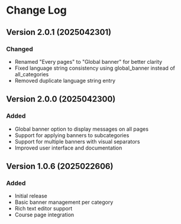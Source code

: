 # Change Log

## Version 2.0.1 (2025042301)

### Changed
- Renamed "Every pages" to "Global banner" for better clarity
- Fixed language string consistency using global_banner instead of all_categories
- Removed duplicate language string entry

## Version 2.0.0 (2025042300)

### Added
- Global banner option to display messages on all pages
- Support for applying banners to subcategories
- Support for multiple banners with visual separators
- Improved user interface and documentation

## Version 1.0.6 (2025022606)

### Added
- Initial release
- Basic banner management per category
- Rich text editor support
- Course page integration
